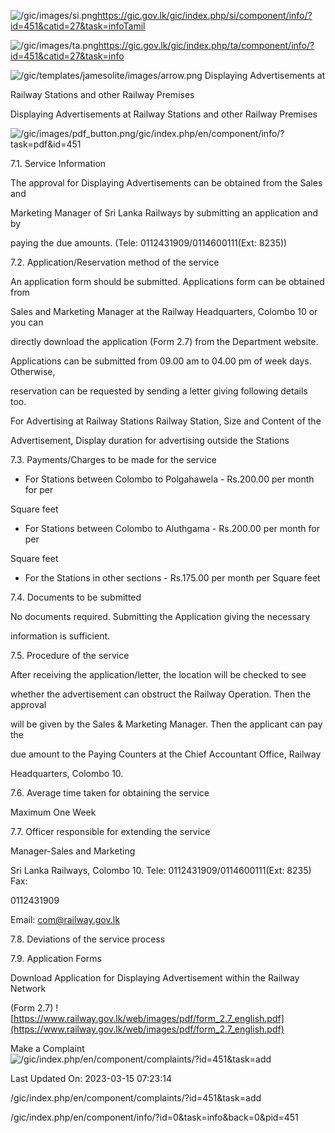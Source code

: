 <!-- Source: https://gic.gov.lk/gic/index.php/en/component/info/?id=451&catid=27&task=info -->

![/gic/images/si.png](/gic/images/si.png)https://gic.gov.lk/gic/index.php/si/component/info/?id=451&catid=27&task=infoTamil

![/gic/images/ta.png](/gic/images/ta.png)https://gic.gov.lk/gic/index.php/ta/component/info/?id=451&catid=27&task=info

![/gic/templates/jamesolite/images/arrow.png](/gic/templates/jamesolite/images/arrow.png) Displaying Advertisements at

Railway Stations and other Railway Premises

Displaying Advertisements at Railway Stations and other Railway Premises

![/gic/images/pdf_button.png](/gic/images/pdf_button.png)/gic/index.php/en/component/info/?task=pdf&id=451

7.1. Service Information

The approval for Displaying Advertisements can be obtained from the Sales and

Marketing Manager of Sri Lanka Railways by submitting an application and by

paying the due amounts. (Tele: 0112431909/0114600111(Ext: 8235))

7.2. Application/Reservation method of the service

An application form should be submitted. Applications form can be obtained from

Sales and Marketing Manager at the Railway Headquarters, Colombo 10 or you can

directly download the application (Form 2.7) from the Department website.

Applications can be submitted from 09.00 am to 04.00 pm of week days. Otherwise,

reservation can be requested by sending a letter giving following details too.

For Advertising at Railway Stations Railway Station, Size and Content of the

Advertisement, Display duration for advertising outside the Stations

7.3. Payments/Charges to be made for the service

 * For Stations between Colombo to Polgahawela - Rs.200.00 per month for per

 Square feet

 * For Stations between Colombo to Aluthgama - Rs.200.00 per month for per

 Square feet

 * For the Stations in other sections - Rs.175.00 per month per Square feet

7.4. Documents to be submitted

No documents required. Submitting the Application giving the necessary

information is sufficient.

7.5. Procedure of the service

After receiving the application/letter, the location will be checked to see

whether the advertisement can obstruct the Railway Operation. Then the approval

will be given by the Sales & Marketing Manager. Then the applicant can pay the

due amount to the Paying Counters at the Chief Accountant Office, Railway

Headquarters, Colombo 10.

7.6. Average time taken for obtaining the service

Maximum One Week

7.7. Officer responsible for extending the service

Manager-Sales and Marketing

Sri Lanka Railways, Colombo 10. Tele: 0112431909/0114600111(Ext: 8235) Fax:

0112431909

Email: com@railway.gov.lk

7.8. Deviations of the service process

7.9. Application Forms

Download Application for Displaying Advertisement within the Railway Network

(Form 2.7) ![https://www.railway.gov.lk/web/images/pdf/form_2.7_english.pdf](https://www.railway.gov.lk/web/images/pdf/form_2.7_english.pdf)

Make a Complaint ![/gic/index.php/en/component/complaints/?id=451&task=add](/gic/index.php/en/component/complaints/?id=451&task=add)

Last Updated On: 2023-03-15 07:23:14

/gic/index.php/en/component/complaints/?id=451&task=add

/gic/index.php/en/component/info/?id=0&task=info&back=0&pid=451